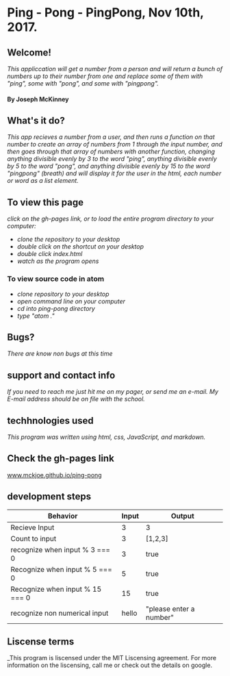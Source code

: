 # Ping - Pong - PingPong, Nov 10th, 2017.

## Welcome!
_This appliccation will get a number from a person and will return a bunch of numbers up to their number from one and replace some of them with "ping", some with "pong", and some with "pingpong"._

#### By Joseph McKinney

## What's it do?
_This app recieves a number from a user, and then runs a function on that number to create an array of numbers from 1 through the input number, and then goes through that array of numbers with another function, changing anything divisible evenly by 3 to the word "ping", anything divisible evenly by 5 to the word "pong", and anything divisible evenly by 15 to the word "pingpong" (breath) and will display it for the user in the html, each number or word as a list element._

## To view this page
 _click on the gh-pages link, or to load the entire program directory to your computer:_

* _clone the repository to your desktop_
* _double click on the shortcut on your desktop_
* _double click index.html_
* _watch as the program opens_
### To view source code in atom
* _clone repository to your desktop_
* _open command line on your computer_
* _cd into ping-pong directory_
* _type "atom ."_

## Bugs?
_There are know non bugs at this time_

## support and contact info

_If you need to reach me just hit me on my pager, or send me an e-mail.  My E-mail address should be on file with the school._

## techhnologies used
_This program was written using html, css, JavaScript, and markdown._

## Check the gh-pages link
www.mckjoe.github.io/ping-pong

## development steps

| Behavior |  Input | Output  |
|----------|--------|---------|
| Recieve Input| 3     | 3    |
| Count to input| 3     | [1,2,3]  |
|recognize when input % 3 === 0 | 3 | true|
|Recognize when input % 5 === 0 | 5 | true|
|Recognize when input % 15 === 0 | 15| true|
|recognize non numerical input| hello |"please enter a number"|

## Liscense terms
_This program is liscensed under the MIT Liscensing agreement.  For more information on the liscensing, call me or check out the details on google.   
